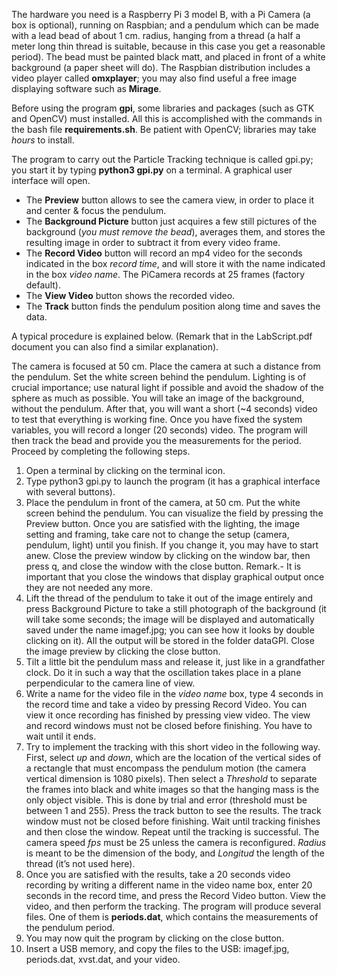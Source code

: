 The hardware you need is a Raspberry Pi 3 model B, with a Pi Camera (a box is optional), running on Raspbian; and a pendulum which can be made with a lead bead of about 1 cm. radius, hanging from a thread (a half a meter long thin thread is suitable, because in this case you get a reasonable period). The bead must be painted black matt, and placed in front of a white background (a paper sheet will do). The Raspbian distribution includes a video player called **omxplayer**; you may also find useful a free image displaying software such as **Mirage**. 

Before using the program **gpi**, some libraries and packages (such as GTK and OpenCV) must installed. All this is accomplished with the commands in the bash file **requirements.sh**. Be patient with OpenCV; libraries may take _hours_ to install.

The program to carry out the Particle Tracking technique is called gpi.py; you start it by typing **python3 gpi.py** on a terminal. A graphical user interface will open.

* The **Preview** button allows to see the camera view, in order to place it and center & focus the pendulum.
* The **Background Picture** button just acquires a few still pictures of the background (_you must remove the bead_), averages them, and stores the resulting image in order to subtract it from every video frame.
* The **Record Video** button will record an mp4 video for the seconds indicated in the box _record time_, and will store it with the name indicated in the box _video name_. The PiCamera records at 25 frames (factory default). 
* The **View Video** button shows the recorded video.
* The **Track** button finds the pendulum position along time and saves the data.

A typical procedure is explained below. (Remark that in the LabScript.pdf document you can also find a similar explanation).

The camera is focused at 50 cm. Place the camera at such a distance from the pendulum. Set the white screen behind the pendulum. Lighting is of crucial importance; use natural light if possible and avoid the shadow of the sphere as much as possible.
You will take an image of the background, without the pendulum. After that, you will want a short (~4 seconds) video to test that everything is working fine. Once you have fixed the system variables, you will record a longer (20 seconds) video. The program will then track the bead and provide you the measurements for the period.
Proceed by completing the following steps.
1.	Open a terminal by clicking on the terminal icon.
2.	Type python3 gpi.py to launch the program (it has a graphical interface with several buttons).
3.	Place the pendulum in front of the camera, at 50 cm. Put the white screen behind the pendulum. You can visualize the field by pressing the Preview button. Once you are satisfied with the lighting, the image setting and framing, take care not to change the setup (camera, pendulum, light) until you finish. If you change it, you may have to start anew.
Close the preview window by clicking on the window bar, then press q, and close the window with the close button.
Remark.- It is important that you close the windows that display graphical output once they are not needed any more. 
4.	Lift the thread of the pendulum to take it out of the image entirely and press Background Picture to take a still photograph of the background (it will take some seconds; the image will be displayed and automatically saved under the name imagef.jpg; you can see how it looks by double clicking on it). All the output will be stored in the folder dataGPI. Close the image preview by clicking the close button.
5.	Tilt a little bit the pendulum mass and release it, just like in a grandfather clock. Do it in such a way that the oscillation takes place in a plane perpendicular to the camera line of view.
6.	Write a name for the video file in the _video name_ box, type 4 seconds in the record time and take a video by pressing Record Video. You can view it once recording has finished by pressing view video. The view and record windows must not be closed before finishing. You have to wait until it ends.
7.	Try to implement the tracking with this short video in the following way. First, select _up_ and _down_, which are the location of the vertical sides of a rectangle that must encompass the pendulum motion (the camera vertical dimension is 1080 pixels). Then select a _Threshold_ to separate the frames into black and white images so that the hanging mass is the only object visible. This is done by trial and error (threshold must be between 1 and 255). Press the track button to see the results. The track window must not be closed before finishing. Wait until tracking finishes and then close the window. Repeat until the tracking is successful.
The camera speed _fps_ must be 25 unless the camera is reconfigured. _Radius_ is meant to be the dimension of the body, and _Longitud_ the length of the thread (it’s not used here).
8.	Once you are satisfied with the results, take a 20 seconds video recording by writing a different name in the video name box, enter 20 seconds in the record time, and press the Record Video button. View the video, and then perform the tracking. The program will produce several files. One of them is **periods.dat**, which contains the measurements of the pendulum period.
9.	You may now quit the program by clicking on the close button.
10.	Insert a USB memory, and copy the files to the USB: imagef.jpg, periods.dat, xvst.dat, and your video.
